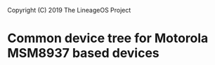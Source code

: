 Copyright (C) 2019 The LineageOS Project

Common device tree for Motorola MSM8937 based devices
==============
